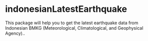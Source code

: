 # indonesianLatestEarthquake
This package will help you to get the latest earthquake data from Indonesian BMKG (Meteorological, Climatological, and Geophysical Agency)..
